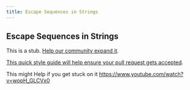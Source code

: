 ```yaml
---
title: Escape Sequences in Strings
---
```

## Escape Sequences in Strings

This is a stub. <a href='https://github.com/freecodecamp/guides/tree/master/src/pages/certifications/javascript-algorithms-and-data-structures/basic-javascript/escape-sequences-in-strings/index.md' target='_blank' rel='nofollow'>Help our community expand it</a>.

<a href='https://github.com/freecodecamp/guides/blob/master/README.md' target='_blank' rel='nofollow'>This quick style guide will help ensure your pull request gets accepted</a>.

<!-- The article goes here, in GitHub-flavored Markdown. Feel free to add YouTube videos, images, and CodePen/JSBin embeds  -->

This might Help if you get stuck on it https://www.youtube.com/watch?v=wopH_GLCVx0
